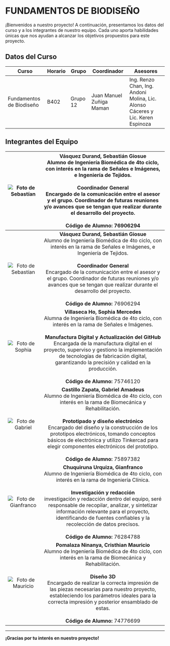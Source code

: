 # FUNDAMENTOS DE BIODISEÑO

¡Bienvenidos a nuestro proyecto! A continuación, presentamos los datos del curso y a los integrantes de nuestro equipo. Cada uno aporta habilidades únicas que nos ayudan a alcanzar los objetivos propuestos para este proyecto.

## Datos del Curso

| **Curso**            | **Horario**                                            | **Grupo** | **Coordinador** | **Asesores**        |
|----------------------|------------------------------------------------------------|---------------------|---------------------------|-----------------------|
| Fundamentos de Biodiseño | B402 | Grupo 12 | Juan Manuel Zuñiga Maman    | Ing. Renzo Chan, Ing. Andoni Molina, Lic. Alonso Cáceres y Lic. Keren Espinoza      |

## Integrantes del Equipo

| ![Foto de Sebastían](https://github.com/user-attachments/assets/b6fc3c71-6b8b-4e68-baf0-7d387174ec88) | **Vásquez Durand, Sebastián Giosue** <br> Alumno de Ingeniería Biomédica de 4to ciclo, con interés en la rama de Señales e Imágenes, e Ingeniería de Tejidos.<br><br>**Coordinador General**<br> Encargado de la comunicación entre el asesor y el grupo. Coordinador de futuras reuniones y/o avances que se tengan que realizar durante el desarrollo del proyecto. <br><br>**Código de Alumno:** 76906294 | 
|:---------------------------------------------------:|:---------------------------------------------------------:|
| ![Foto de Sebastían](https://github.com/user-attachments/assets/b6fc3c71-6b8b-4e68-baf0-7d387174ec88) | **Vásquez Durand, Sebastián Giosue** <br> Alumno de Ingeniería Biomédica de 4to ciclo, con interés en la rama de Señales e Imágenes, e Ingeniería de Tejidos.<br><br>**Coordinador General**<br> Encargado de la comunicación entre el asesor y el grupo. Coordinador de futuras reuniones y/o avances que se tengan que realizar durante el desarrollo del proyecto. <br><br>**Código de Alumno:** 76906294 | 
| ![Foto de Sophia](https://github.com/user-attachments/assets/09edb07c-1aff-4489-be5b-84c49aef11c9)  | **Villaseca Ho, Sophia Mercedes**<br>Alumna de Ingeniería Biomédica de 4to ciclo, con interés en la rama de Señales e Imágenes.<br><br>**Manufactura Digital y Actualización del GitHub**<br> Encargada de la manufactura digital en el proyecto, superviso y gestiono la implementación de tecnologías de fabricación digital, garantizando la precisión y calidad en la producción.<br><br>**Código de Alumno:** 75746120 |
| ![Foto de Gabriel](https://github.com/user-attachments/assets/01fa5ccb-cf52-4ee2-a38a-9b53aed13640)   | **Castillo Zapata, Gabriel Amadeus**<br>Alumno de Ingeniería Biomédica de 4to ciclo, con interés en la rama de Biomecánica y Rehabilitación.<br><br>**Prototipado y diseño electrónico**<br>Encargado del diseño y la construcción de los prototipos electrónicos, tomando conceptos básicos de electrónica y utilizo Tinkercad para elegir componentes electrónicos del prototipo.<br><br>**Código de Alumno:** 75897382 |
| ![Foto de Gianfranco](https://github.com/user-attachments/assets/d5daaefd-5b81-4bba-8214-c85652465f9a)  | **Chuquiruna Urquiza, Gianfranco**<br>Alumno de Ingeniería Biomédica de 4to ciclo, con interés en la rama de Ingeniería Clínica.<br><br>**Investigación y redacción**<br> investigación y redacción dentro del equipo, seré responsable de recopilar, analizar, y sintetizar información relevante para el proyecto, identificando de fuentes confiables y la recolección de datos precisos. <br><br>**Código de Alumno:** 76284788 |
| ![Foto de Mauricio](https://github.com/user-attachments/assets/99e2c338-cfd5-4eb3-b009-691923af9132) | **Pomalaza Ninanya, Cristhian Mauricio**<br>Alumno de Ingeniería Biomédica de 4to ciclo, con interés en la rama de Biomecánica y Rehabilitación.<br><br>**Diseño 3D**<br>Encargado de realizar la correcta impresión de las piezas necesarias para nuestro proyecto, estableciendo los parámetros ideales para la correcta impresión y posterior ensamblado de estas.<br><br>**Código de Alumno:** 74776699 |

---

**¡Gracias por tu interés en nuestro proyecto!**
